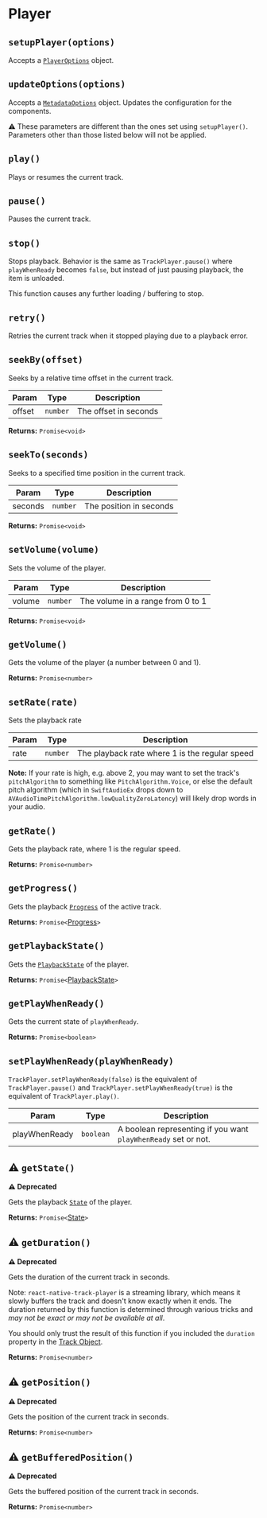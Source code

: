 # Player

## `setupPlayer(options)`

Accepts a [`PlayerOptions`](../objects/metadata-options.md) object.

## `updateOptions(options)`

Accepts a [`MetadataOptions`](../objects/metadata-options.md) object. Updates
the configuration for the components.


⚠️ These parameters are different than the ones set using `setupPlayer()`.
Parameters other than those listed below will not be applied.

## `play()`

Plays or resumes the current track.

## `pause()`

Pauses the current track.

## `stop()`

Stops playback. Behavior is the same as `TrackPlayer.pause()` where
`playWhenReady` becomes `false`, but instead of just pausing playback, the item
is unloaded.

This function causes any further loading / buffering to stop.

## `retry()`

Retries the current track when it stopped playing due to a playback error.

## `seekBy(offset)`

Seeks by a relative time offset in the current track.

| Param   | Type     | Description             |
| ------- | -------- | ----------------------- |
| offset | `number` | The offset in seconds |

**Returns:** `Promise<void>`

## `seekTo(seconds)`

Seeks to a specified time position in the current track.

| Param   | Type     | Description             |
| ------- | -------- | ----------------------- |
| seconds | `number` | The position in seconds |

**Returns:** `Promise<void>`

## `setVolume(volume)`

Sets the volume of the player.

| Param  | Type     | Description                       |
| ------ | -------- | --------------------------------- |
| volume | `number` | The volume in a range from 0 to 1 |

**Returns:** `Promise<void>`

## `getVolume()`

Gets the volume of the player (a number between 0 and 1).

**Returns:** `Promise<number>`

## `setRate(rate)`
Sets the playback rate

| Param  | Type     | Description                       |
| ------ | -------- | --------------------------------- |
| rate   | `number` | The playback rate where 1 is the regular speed |

**Note:** If your rate is high, e.g. above 2, you may want to set the track's `pitchAlgorithm` to something like `PitchAlgorithm.Voice`, or else the default pitch algorithm (which in `SwiftAudioEx` drops down to `AVAudioTimePitchAlgorithm.lowQualityZeroLatency`) will likely
drop words in your audio.

## `getRate()`

Gets the playback rate, where 1 is the regular speed.

**Returns:** `Promise<number>`

## `getProgress()`

Gets the playback [`Progress`](../objects/progress.md) of the active track.

**Returns:** `Promise<`[Progress](../objects/progress.md)`>`

## `getPlaybackState()`

Gets the [`PlaybackState`](../objects/playback-state.md) of the player.

**Returns:** `Promise<`[PlaybackState](../objects/playback-state.md)`>`

## `getPlayWhenReady()`

Gets the current state of `playWhenReady`.

**Returns:** `Promise<boolean>`

## `setPlayWhenReady(playWhenReady)`

`TrackPlayer.setPlayWhenReady(false)` is the equivalent of `TrackPlayer.pause()`
and `TrackPlayer.setPlayWhenReady(true)` is the equivalent of
`TrackPlayer.play()`.

| Param  | Type     | Description                       |
| ------ | -------- | --------------------------------- |
| playWhenReady | `boolean` | A boolean representing if you want `playWhenReady` set or not. |

## ⚠️ `getState()`

**⚠️ Deprecated**

Gets the playback [`State`](../constants/state.md) of the player.

**Returns:** `Promise<`[State](../constants/state.md)`>`


## ⚠️ `getDuration()`

**⚠️ Deprecated**

Gets the duration of the current track in seconds.

Note: `react-native-track-player` is a streaming library, which means it slowly buffers the track and doesn't know exactly when it ends.
The duration returned by this function is determined through various tricks and *may not be exact or may not be available at all*.

You should only trust the result of this function if you included the `duration` property in the [Track Object](../objects/track.md).

**Returns:** `Promise<number>`

## ⚠️ `getPosition()`

**⚠️ Deprecated**

Gets the position of the current track in seconds.

**Returns:** `Promise<number>`

## ⚠️ `getBufferedPosition()`

**⚠️ Deprecated**

Gets the buffered position of the current track in seconds.

**Returns:** `Promise<number>`
